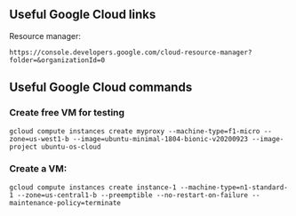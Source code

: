 ## Useful Google Cloud links

Resource manager: 
```
https://console.developers.google.com/cloud-resource-manager?folder=&organizationId=0
```

## Useful Google Cloud commands

### Create free VM for testing

```
gcloud compute instances create myproxy --machine-type=f1-micro --zone=us-west1-b --image=ubuntu-minimal-1804-bionic-v20200923 --image-project ubuntu-os-cloud
```

### Create a VM:

```
gcloud compute instances create instance-1 --machine-type=n1-standard-1 --zone=us-central1-b --preemptible --no-restart-on-failure --maintenance-policy=terminate
```
